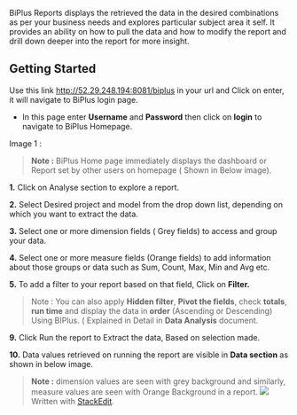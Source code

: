  BiPlus Reports displays the retrieved the data in the desired combinations as per your business needs and explores particular subject area it self. It provides an ability on how to pull the data and how to modify the report and drill down deeper into the report for more insight.

## Getting Started

Use this link http://52.29.248.194:8081/biplus in your url and Click on enter, it will navigate to BiPlus login page. 

-  In this page enter **Username** and **Password** then click on **login** to navigate to BiPlus Homepage. 

Image 1 :

> **Note :** BiPlus Home page immediately displays the dashboard or Report set by other users on homepage ( Shown in Below image).

**1.** Click on Analyse section to explore a report.

**2.** Select Desired project and model from the drop down list, depending on which you want to extract the data.

**3.**  Select one or more dimension fields ( Grey fields) to access and group your data.

**4.** Select one or more measure fields (Orange fields) to add information about those groups or data such as Sum, Count, Max, Min and  Avg etc. 

**5.** To add a filter to your report based on that field, Click on **Filter.**

> Note :  You can also apply **Hidden filter**, **Pivot the fields**, check **totals**, **run time** and display the data in **order** (Ascending or Descending) Using BIPlus. ( Explained in Detail in **Data Analysis** document.
 
 **9.** Click Run the report to Extract the data, Based on selection made.

**10.** Data values retrieved on running the report are visible in **Data section** as shown in below image.

> **Note :** dimension values are seen with grey background and similarly, measure values are seen with Orange Background in a report.
![
](https://raw.githubusercontent.com/sv18042016/fp1/master/images/filter_ur.png)
> Written with [StackEdit](https://stackedit.io/).
<!--stackedit_data:
eyJoaXN0b3J5IjpbLTExODAzMjUzNDgsLTExODc2NTM1MTMsLT
kxNDY3NDQ4NywyMTQ3MTcwOTA4LDI5NDY1NTE0NiwxMzg1MjE0
Mzc2LDk0NDI3NTA5OCwxNDY4NTcyOTgwLC03NjA0MTcxMThdfQ
==
-->